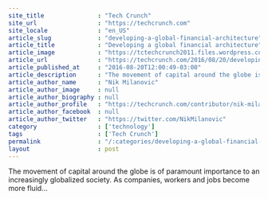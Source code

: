 ```yaml
---
site_title               : "Tech Crunch"
site_url                 : "https://techcrunch.com"
site_locale              : "en_US"
article_slug             : "developing-a-global-financial-architecture"
article_title            : "Developing a global financial architecture"
article_image            : "https://tctechcrunch2011.files.wordpress.com/2016/08/gettyimages-179708468.jpg?w=764&h=400&crop=1"
article_url              : "https://techcrunch.com/2016/08/20/developing-a-global-financial-architecture/"
article_published_at     : "2016-08-20T12:00:49-03:00"
article_description      : "The movement of capital around the globe is of paramount importance to an increasingly globalized society. As companies, workers and jobs become more fluid..."
article_author_name      : "Nik Milanovic"
article_author_image     : null
article_author_biography : null
article_author_profile   : "https://techcrunch.com/contributor/nik-milanovic/"
article_author_facebook  : null
article_author_twitter   : "https://twitter.com/NikMilanovic"
category                 : ['technology']
tags                     : ['Tech Crunch']
permalink                : "/:categories/developing-a-global-financial-architecture/"
layout                   : post
---
```


The movement of capital around the globe is of paramount importance to an increasingly globalized society. As companies, workers and jobs become more fluid...

